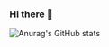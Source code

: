 ### Hi there 👋


![Anurag's GitHub stats](https://github-readme-stats.vercel.app/api?username=antaares&show_icons=true&theme=react ) <!-- copy from @anorprogrammer -->

<!--
**antaares/antaares** is a ✨ _special_ ✨ repository because its `README.md` (this file) appears on your GitHub profile.

Here are some ideas to get you started:

- 🔭 I’m currently working on ...
- 🌱 I’m currently learning ...
- 👯 I’m looking to collaborate on ...
- 🤔 I’m looking for help with ...
- 💬 Ask me about ...
- 📫 How to reach me: ...
- 😄 Pronouns: ...
- ⚡ Fun fact: ...
-->
